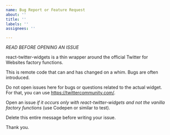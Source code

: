 ```yaml
---
name: Bug Report or Feature Request
about: ''
title: ''
labels: ''
assignees: ''

---
```


*READ BEFORE OPENING AN ISSUE*

react-twitter-widgets is a thin wrapper around the official Twitter for Websites factory functions.

This is remote code that can and has changed on a whim. Bugs are often introduced.

Do not open issues here for bugs or questions related to the actual widget. For that, you can use https://twittercommunity.com/.

Open an issue *if it occurs only with react-twitter-widgets and not the vanilla factory functions* (use Codepen or similar to test).

Delete this entire message before writing your issue.

Thank you.
